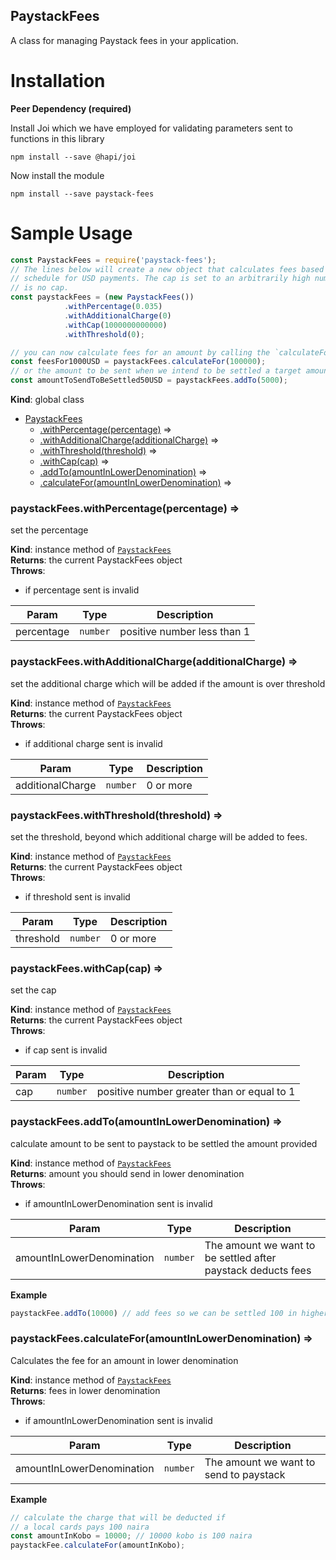 <a name="PaystackFees"></a>

## PaystackFees
A class for managing Paystack fees in your application.

Installation
============
**Peer Dependency (required)**

Install Joi which we have employed for validating parameters sent to functions in this library
```
npm install --save @hapi/joi
```
Now install the module
```
npm install --save paystack-fees
```


Sample Usage
============
```javascript
const PaystackFees = require('paystack-fees');
// The lines below will create a new object that calculates fees based on the fee
// schedule for USD payments. The cap is set to an arbitrarily high number since there
// is no cap.
const paystackFees = (new PaystackFees())
            .withPercentage(0.035)
            .withAdditionalCharge(0)
            .withCap(1000000000000)
            .withThreshold(0);

// you can now calculate fees for an amount by calling the `calculateFor` function
const feesFor1000USD = paystackFees.calculateFor(100000);
// or the amount to be sent when we intend to be settled a target amount
const amountToSendToBeSettled50USD = paystackFees.addTo(5000);
```

**Kind**: global class  

* [PaystackFees](#PaystackFees)
    * [.withPercentage(percentage)](#PaystackFees+withPercentage) ⇒
    * [.withAdditionalCharge(additionalCharge)](#PaystackFees+withAdditionalCharge) ⇒
    * [.withThreshold(threshold)](#PaystackFees+withThreshold) ⇒
    * [.withCap(cap)](#PaystackFees+withCap) ⇒
    * [.addTo(amountInLowerDenomination)](#PaystackFees+addTo) ⇒
    * [.calculateFor(amountInLowerDenomination)](#PaystackFees+calculateFor) ⇒

<a name="PaystackFees+withPercentage"></a>

### paystackFees.withPercentage(percentage) ⇒
set the percentage

**Kind**: instance method of [<code>PaystackFees</code>](#PaystackFees)  
**Returns**: the current PaystackFees object  
**Throws**:

- if percentage sent is invalid


| Param | Type | Description |
| --- | --- | --- |
| percentage | <code>number</code> | positive number less than 1 |

<a name="PaystackFees+withAdditionalCharge"></a>

### paystackFees.withAdditionalCharge(additionalCharge) ⇒
set the additional charge which will be added if the amount is over threshold

**Kind**: instance method of [<code>PaystackFees</code>](#PaystackFees)  
**Returns**: the current PaystackFees object  
**Throws**:

- if additional charge sent is invalid


| Param | Type | Description |
| --- | --- | --- |
| additionalCharge | <code>number</code> | 0 or more |

<a name="PaystackFees+withThreshold"></a>

### paystackFees.withThreshold(threshold) ⇒
set the threshold, beyond which additional charge
will be added to fees.

**Kind**: instance method of [<code>PaystackFees</code>](#PaystackFees)  
**Returns**: the current PaystackFees object  
**Throws**:

- if threshold sent is invalid


| Param | Type | Description |
| --- | --- | --- |
| threshold | <code>number</code> | 0 or more |

<a name="PaystackFees+withCap"></a>

### paystackFees.withCap(cap) ⇒
set the cap

**Kind**: instance method of [<code>PaystackFees</code>](#PaystackFees)  
**Returns**: the current PaystackFees object  
**Throws**:

- if cap sent is invalid


| Param | Type | Description |
| --- | --- | --- |
| cap | <code>number</code> | positive number greater than or equal to 1 |

<a name="PaystackFees+addTo"></a>

### paystackFees.addTo(amountInLowerDenomination) ⇒
calculate amount to be sent to paystack to be settled the amount provided

**Kind**: instance method of [<code>PaystackFees</code>](#PaystackFees)  
**Returns**: amount you should send in lower denomination  
**Throws**:

- if amountInLowerDenomination sent is invalid


| Param | Type | Description |
| --- | --- | --- |
| amountInLowerDenomination | <code>number</code> | The amount we want to be settled after paystack deducts fees |

**Example**  
```js
paystackFee.addTo(10000) // add fees so we can be settled 100 in higher denomination
```
<a name="PaystackFees+calculateFor"></a>

### paystackFees.calculateFor(amountInLowerDenomination) ⇒
Calculates the fee for an amount in lower denomination

**Kind**: instance method of [<code>PaystackFees</code>](#PaystackFees)  
**Returns**: fees in lower denomination  
**Throws**:

- if amountInLowerDenomination sent is invalid


| Param | Type | Description |
| --- | --- | --- |
| amountInLowerDenomination | <code>number</code> | The amount we want to send to paystack |

**Example**  
```js
// calculate the charge that will be deducted if
// a local cards pays 100 naira
const amountInKobo = 10000; // 10000 kobo is 100 naira
paystackFee.calculateFor(amountInKobo);
```
